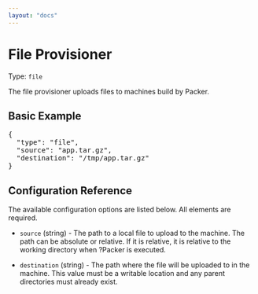 ```yaml
---
layout: "docs"
---
```


# File Provisioner

Type: `file`

The file provisioner uploads files to machines build by Packer.

## Basic Example

<pre class="prettyprint">
{
  "type": "file",
  "source": "app.tar.gz",
  "destination": "/tmp/app.tar.gz"
}
</pre>

## Configuration Reference

The available configuration options are listed below. All elements are required.

* `source` (string) - The path to a local file to upload to the machine. The
  path can be absolute or relative. If it is relative, it is relative to the 
  working directory when ?Packer is executed.

* `destination` (string) - The path where the file will be uploaded to in the 
  machine. This value must be a writable location and any parent directories 
  must already exist.

